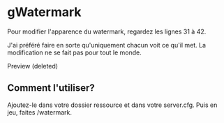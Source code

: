 # gWatermark

Pour modifier l'apparence du watermark, regardez les lignes 31 à 42.

J'ai préféré faire en sorte qu'uniquement chacun voit ce qu'il met. La modification ne se fait pas pour tout le monde.

Preview (deleted)

## Comment l'utiliser?
Ajoutez-le dans votre dossier ressource et dans votre server.cfg. Puis en jeu, faites /watermark.

